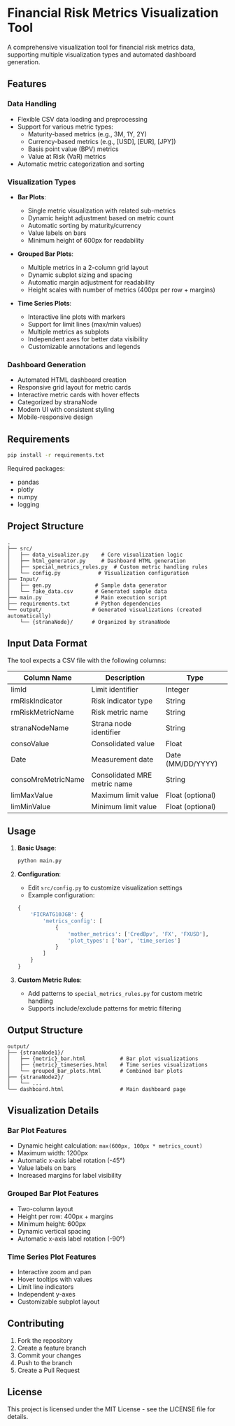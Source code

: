 # Financial Risk Metrics Visualization Tool

A comprehensive visualization tool for financial risk metrics data, supporting multiple visualization types and automated dashboard generation.

## Features

### Data Handling
- Flexible CSV data loading and preprocessing
- Support for various metric types:
  - Maturity-based metrics (e.g., 3M, 1Y, 2Y)
  - Currency-based metrics (e.g., [USD], [EUR], [JPY])
  - Basis point value (BPV) metrics
  - Value at Risk (VaR) metrics
- Automatic metric categorization and sorting

### Visualization Types
- **Bar Plots**:
  - Single metric visualization with related sub-metrics
  - Dynamic height adjustment based on metric count
  - Automatic sorting by maturity/currency
  - Value labels on bars
  - Minimum height of 600px for readability
  
- **Grouped Bar Plots**:
  - Multiple metrics in a 2-column grid layout
  - Dynamic subplot sizing and spacing
  - Automatic margin adjustment for readability
  - Height scales with number of metrics (400px per row + margins)

- **Time Series Plots**:
  - Interactive line plots with markers
  - Support for limit lines (max/min values)
  - Multiple metrics as subplots
  - Independent axes for better data visibility
  - Customizable annotations and legends

### Dashboard Generation
- Automated HTML dashboard creation
- Responsive grid layout for metric cards
- Interactive metric cards with hover effects
- Categorized by stranaNode
- Modern UI with consistent styling
- Mobile-responsive design

## Requirements

```bash
pip install -r requirements.txt
```

Required packages:
- pandas
- plotly
- numpy
- logging

## Project Structure

```
.
├── src/
│   ├── data_visualizer.py    # Core visualization logic
│   ├── html_generator.py     # Dashboard HTML generation
│   ├── special_metrics_rules.py  # Custom metric handling rules
│   └── config.py            # Visualization configuration
├── Input/
│   ├── gen.py              # Sample data generator
│   └── fake_data.csv       # Generated sample data
├── main.py                 # Main execution script
├── requirements.txt        # Python dependencies
└── output/                # Generated visualizations (created automatically)
    └── {stranaNode}/      # Organized by stranaNode
```

## Input Data Format

The tool expects a CSV file with the following columns:

| Column Name | Description | Type |
|------------|-------------|------|
| limId | Limit identifier | Integer |
| rmRiskIndicator | Risk indicator type | String |
| rmRiskMetricName | Risk metric name | String |
| stranaNodeName | Strana node identifier | String |
| consoValue | Consolidated value | Float |
| Date | Measurement date | Date (MM/DD/YYYY) |
| consoMreMetricName | Consolidated MRE metric name | String |
| limMaxValue | Maximum limit value | Float (optional) |
| limMinValue | Minimum limit value | Float (optional) |

## Usage

1. **Basic Usage**:
   ```bash
   python main.py
   ```

2. **Configuration**:
   - Edit `src/config.py` to customize visualization settings
   - Example configuration:
   ```python
   {
       'FICRATG10JGB': {
           'metrics_config': [
               {
                   'mother_metrics': ['CredBpv', 'FX', 'FXUSD'],
                   'plot_types': ['bar', 'time_series']
               }
           ]
       }
   }
   ```

3. **Custom Metric Rules**:
   - Add patterns to `special_metrics_rules.py` for custom metric handling
   - Supports include/exclude patterns for metric filtering

## Output Structure

```
output/
├── {stranaNode1}/
│   ├── {metric}_bar.html           # Bar plot visualizations
│   ├── {metric}_timeseries.html    # Time series visualizations
│   └── grouped_bar_plots.html      # Combined bar plots
├── {stranaNode2}/
│   └── ...
└── dashboard.html                  # Main dashboard page
```

## Visualization Details

### Bar Plot Features
- Dynamic height calculation: `max(600px, 100px * metrics_count)`
- Maximum width: 1200px
- Automatic x-axis label rotation (-45°)
- Value labels on bars
- Increased margins for label visibility

### Grouped Bar Plot Features
- Two-column layout
- Height per row: 400px + margins
- Minimum height: 600px
- Dynamic vertical spacing
- Automatic x-axis label rotation (-90°)

### Time Series Plot Features
- Interactive zoom and pan
- Hover tooltips with values
- Limit line indicators
- Independent y-axes
- Customizable subplot layout

## Contributing

1. Fork the repository
2. Create a feature branch
3. Commit your changes
4. Push to the branch
5. Create a Pull Request

## License

This project is licensed under the MIT License - see the LICENSE file for details. 